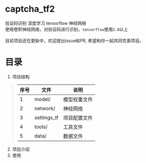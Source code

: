 # captcha_tf2 
验证码识别 深度学习 tensorflow 神经网络<br> 
使用卷积神经网络，对验证码进行识别，`tensorflow`使用`2.0`以上<br>
<br>
目前项目还在更新中，欢迎提出issue和PR, 希望和你一起共同完善项目。

# 目录
1. 项目结构
> |序号 | 文件| 说明|
> | ----- | ----- | -----|
> | 1 | model/ | 模型权重文件| 
> | 2 | network/ | 神经网络|
> | 3 | settings_tf | 项目配置文件|
> | 4 | tools/ | 工具文件 |
> | 5 | data/ | 数据文件|

2. 项目介绍
3. 使用